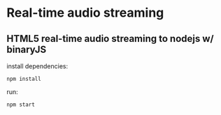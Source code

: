Real-time audio streaming
=============

HTML5 real-time audio streaming to nodejs w/ binaryJS
----------------------------------------


install dependencies:

    npm install
   
run:

    npm start


